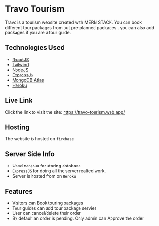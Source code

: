 # Travo Tourism

Travo is a tourism website created with MERN STACK. You can book different tour packages from out pre-planned packages . you can also add packages if you are a tour guide.

## Technologies Used

- [ReactJS](https://reactjs.org/)
- [Tailwind](https://tailwindcss.com/)
- [NodeJS](https://nodejs.org/en/)
- [ExpressJs](https://expressjs.com/)
- [MongoDB-Atlas](https://www.mongodb.com/atlas/database)
- [Heroku](https://www.heroku.com/)

## Live Link

Click the link to visit the site: https://travo-tourism.web.app/

## Hosting

The website is hosted on `firebase`

## Server Side Info

- Used `MongoBD` for storing database
- `ExpressJS` for doing all the server realted work.
- Server is hosted from on `Heroku`

## Features

- Visitors can Book touring packages
- Tour guides can add tour package servies
- User can cancel/delete their order
- By default an order is pending. Only admin can Approve the order
